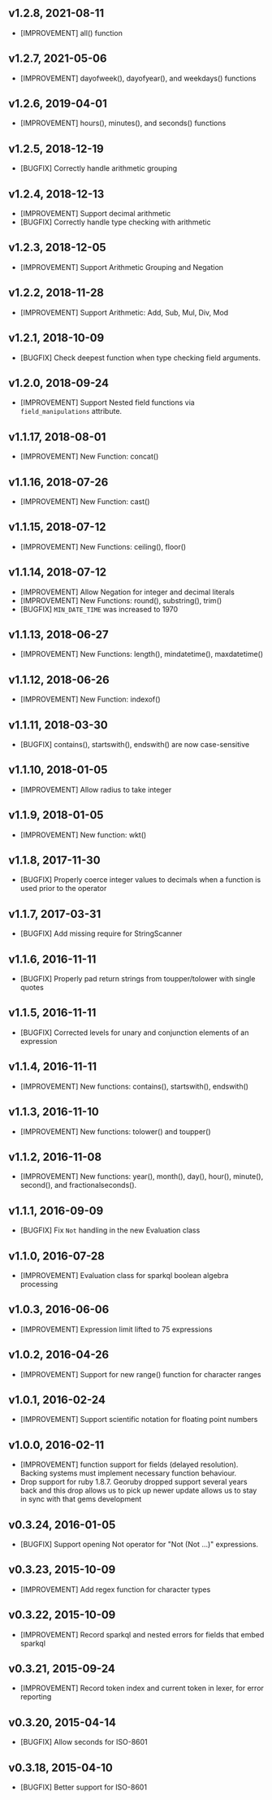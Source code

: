 v1.2.8, 2021-08-11
-------------------
  * [IMPROVEMENT] all() function

v1.2.7, 2021-05-06
-------------------
  * [IMPROVEMENT] dayofweek(), dayofyear(), and weekdays() functions

v1.2.6, 2019-04-01
-------------------
  * [IMPROVEMENT] hours(), minutes(), and seconds() functions

v1.2.5, 2018-12-19
-------------------
  * [BUGFIX] Correctly handle arithmetic grouping

v1.2.4, 2018-12-13
-------------------
  * [IMPROVEMENT] Support decimal arithmetic
  * [BUGFIX] Correctly handle type checking with arithmetic

v1.2.3, 2018-12-05
-------------------
  * [IMPROVEMENT] Support Arithmetic Grouping and Negation

v1.2.2, 2018-11-28
-------------------
  * [IMPROVEMENT] Support Arithmetic: Add, Sub, Mul, Div, Mod

v1.2.1, 2018-10-09
-------------------
  * [BUGFIX] Check deepest function when type checking field arguments.

v1.2.0, 2018-09-24
-------------------
  * [IMPROVEMENT] Support Nested field functions via `field_manipulations` attribute.

v1.1.17, 2018-08-01
-------------------
  * [IMPROVEMENT] New Function: concat()

v1.1.16, 2018-07-26
-------------------
  * [IMPROVEMENT] New Function: cast()

v1.1.15, 2018-07-12
-------------------
  * [IMPROVEMENT] New Functions: ceiling(), floor()

v1.1.14, 2018-07-12
-------------------
  * [IMPROVEMENT] Allow Negation for integer and decimal literals
  * [IMPROVEMENT] New Functions: round(), substring(), trim()
  * [BUGFIX] `MIN_DATE_TIME` was increased to 1970

v1.1.13, 2018-06-27
-------------------
  * [IMPROVEMENT] New Functions: length(), mindatetime(), maxdatetime()

v1.1.12, 2018-06-26
-------------------
  * [IMPROVEMENT] New Function: indexof()

v1.1.11, 2018-03-30
-------------------
  * [BUGFIX] contains(), startswith(), endswith() are now case-sensitive

v1.1.10, 2018-01-05
-------------------
  * [IMPROVEMENT] Allow radius to take integer

v1.1.9, 2018-01-05
-------------------
  * [IMPROVEMENT] New function: wkt()

v1.1.8, 2017-11-30
-------------------
  * [BUGFIX] Properly coerce integer values to decimals when a function is used
    prior to the operator

v1.1.7, 2017-03-31
-------------------
  * [BUGFIX] Add missing require for StringScanner

v1.1.6, 2016-11-11
-------------------
  * [BUGFIX] Properly pad return strings from toupper/tolower with single quotes

v1.1.5, 2016-11-11
-------------------
  * [BUGFIX] Corrected levels for unary and conjunction elements of an expression

v1.1.4, 2016-11-11
-------------------
  * [IMPROVEMENT] New functions: contains(), startswith(), endswith()

v1.1.3, 2016-11-10
-------------------
  * [IMPROVEMENT] New functions: tolower() and toupper()

v1.1.2, 2016-11-08
-------------------
  * [IMPROVEMENT] New functions: year(), month(), day(), hour(), minute(), second(), and
    fractionalseconds().

v1.1.1, 2016-09-09
-------------------
  * [BUGFIX] Fix `Not` handling in the new Evaluation class

v1.1.0, 2016-07-28
-------------------
  * [IMPROVEMENT] Evaluation class for sparkql boolean algebra processing

v1.0.3, 2016-06-06
-------------------
  * [IMPROVEMENT] Expression limit lifted to 75 expressions

v1.0.2, 2016-04-26
-------------------
  * [IMPROVEMENT] Support for new range() function for character ranges

v1.0.1, 2016-02-24
-------------------
  * [IMPROVEMENT] Support scientific notation for floating point numbers

v1.0.0, 2016-02-11
-------------------
  * [IMPROVEMENT] function support for fields (delayed resolution). Backing systems must
    implement necessary function behaviour.
  * Drop support for ruby 1.8.7. Georuby dropped support several years back and
    this drop allows us to pick up newer update allows us to stay in sync with
    that gems development

v0.3.24, 2016-01-05
-------------------

  * [BUGFIX] Support opening Not operator for "Not (Not ...)" expressions.

v0.3.23, 2015-10-09
-------------------

  * [IMPROVEMENT] Add regex function for character types

v0.3.22, 2015-10-09
-------------------

  * [IMPROVEMENT] Record sparkql and nested errors for fields that embed sparkql

v0.3.21, 2015-09-24
-------------------

  * [IMPROVEMENT] Record token index and current token in lexer, for error reporting

v0.3.20, 2015-04-14
-------------------

  * [BUGFIX] Allow seconds for ISO-8601

v0.3.18, 2015-04-10
-------------------

  * [BUGFIX] Better support for ISO-8601

